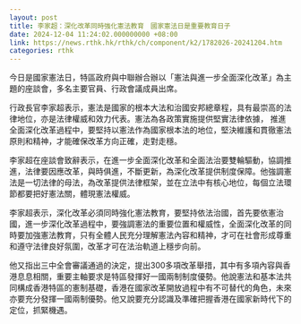 ```yaml
---
layout: post
title: 李家超：深化改革同時強化憲法教育　國家憲法日是重要教育日子
date: 2024-12-04 11:24:02.000000000 +08:00
link: https://news.rthk.hk/rthk/ch/component/k2/1782026-20241204.htm
categories: rthk
---
```


今日是國家憲法日，特區政府與中聯辦合辦以「憲法與進一步全面深化改革」為主題的座談會，多名主要官員、行政會議成員出席。

行政長官李家超表示，憲法是國家的根本大法和治國安邦總章程，具有最崇高的法律地位，亦是法律權威和效力代表。憲法為各政策實施提供堅實法律依據， 推進全面深化改革過程中，要堅持以憲法作為國家根本法的地位，堅決維護和貫徹憲法原則和精神，才能確保改革方向正確，走對走穩。

李家超在座談會致辭表示，在進一步全面深化改革和全面法治要雙輪驅動，協調推進，法律要因應改革，與時俱進，不斷更新，為深化改革提供制度保障。他強調憲法是一切法律的母法，為改革提供法律框架，並在立法中有核心地位，每個立法環節都要把好憲法關，體現憲法權威。

李家超表示，深化改革必須同時強化憲法教育，要堅持依法治國，首先要依憲治國，進一步深化改革過程中，要強調憲法的重要位置和權威性，全面深化改革的同時要加強憲法教育，只有全體人民充分理解憲法內容和精神，才可在社會形成尊重和遵守法律良好氛圍，改革才可在法治軌道上穩步向前。

他又指出三中全會審議通過的決定，提出300多項改革舉措，其中有多項內容與香港息息相關，重要主軸要求是特區發揮好一國兩制制度優勢。他說憲法和基本法共同構成香港特區的憲制基礎，香港在國家改革開放過程中有不可替代的角色，未來亦要充分發揮一國兩制優勢。他又說要充分認識及準確把握香港在國家新時代下的定位，抓緊機遇。
